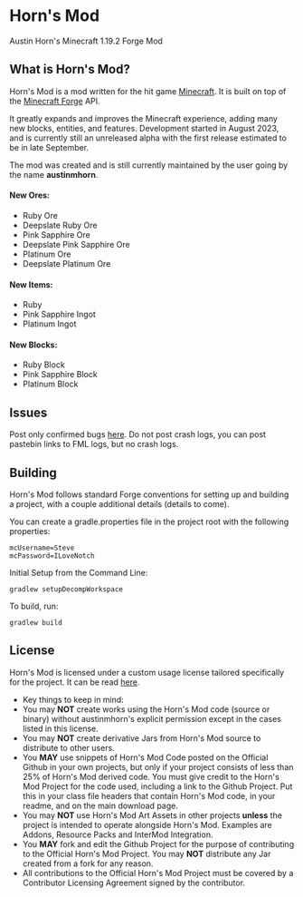 # Horn's Mod 

Austin Horn's Minecraft 1.19.2 Forge Mod

## What is Horn's Mod?

Horn's Mod is a mod written for the hit game [Minecraft](https://minecraft.net/). It is built on top of the [Minecraft Forge](https://github.com/MinecraftForge) API.

It greatly expands and improves the Minecraft experience, adding many new blocks, entities, and features. Development started in August 2023, and is currently still an unreleased alpha with the first release estimated to be in late September.

The mod was created and is still currently maintained by the user going by the name **austinmhorn**.

#### New Ores:
- Ruby Ore
- Deepslate Ruby Ore
- Pink Sapphire Ore
- Deepslate Pink Sapphire Ore
- Platinum Ore
- Deepslate Platinum Ore

#### New Items:
- Ruby
- Pink Sapphire Ingot
- Platinum Ingot

#### New Blocks:
- Ruby Block
- Pink Sapphire Block
- Platinum Block

## Issues

Post only confirmed bugs [here](https://github.com/austinmhorn/hornsmod/issues). Do not post crash logs, you can post pastebin links to FML logs, but no crash logs.

## Building

Horn's Mod follows standard Forge conventions for setting up and building a project, with a couple additional details (details to come).

You can create a gradle.properties file in the project root with the following properties:
```
mcUsername=Steve
mcPassword=ILoveNotch
```

Initial Setup from the Command Line:
```
gradlew setupDecompWorkspace
```

To build, run:
```
gradlew build
```

## License

Horn's Mod is licensed under a custom usage license tailored specifically for the project. It can be read [here](https://github.com/austinmhorn/hornsmod/blob/master/LICENSE.md).

 * Key things to keep in mind:
  * You may **NOT** create works using the Horn's Mod code (source or binary) without austinmhorn's explicit permission except in the cases listed in this license.
  * You may **NOT** create derivative Jars from Horn's Mod source to distribute to other users.
  * You **MAY** use snippets of Horn's Mod Code posted on the Official Github in your own projects, but only if your project consists of less than 25% of Horn's Mod derived code. You must give credit to the Horn's Mod Project for the code used, including a link to the Github Project. Put this in your class file headers that contain Horn's Mod code, in your readme, and on the main download page.
  * You may **NOT** use Horn's Mod Art Assets in other projects **unless** the project is intended to operate alongside Horn's Mod. Examples are Addons, Resource Packs and InterMod Integration.
  * You **MAY** fork and edit the Github Project for the purpose of contributing to the Official Horn's Mod Project. You may **NOT** distribute any Jar created from a fork for any reason.
  * All contributions to the Official Horn's Mod Project must be covered by a Contributor Licensing Agreement signed by the contributor.
